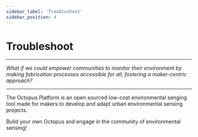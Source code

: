 ```yaml
---
sidebar_label: 'Troubleshoot'
sidebar_position: 4
---
```


# Troubleshoot

---

*What if we could empower communities to monitor their environment by making fabrication processes accessible for all, fostering a maker-centric approach?*

---



The Octopus Platform is an open sourced low-cost environmental senging tool made for makers to develop and adapt urban environmental sensing projects. 

Build your own Octopus and engage in the community of environmental sensing!